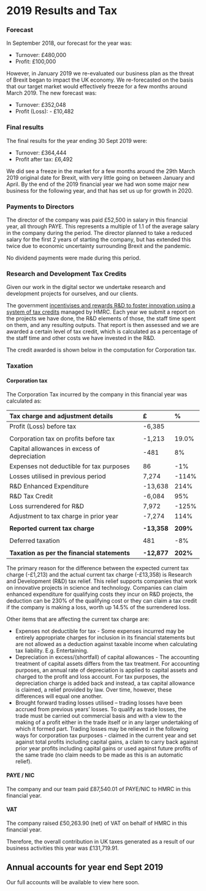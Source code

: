 # 2019 Results and Tax

### Forecast

In September 2018, our forecast for the year was:

* Turnover: £480,000
* Profit: £100,000

However, in January 2019 we re-evaluated our business plan as the threat of Brexit began to impact the UK economy. We re-forecasted on the basis that our target market would effectively freeze for a few months around March 2019. The new forecast was:

* Turnover: £352,048
* Profit \(Loss\): - £10,482

### Final results

The final results for the year ending 30 Sept 2019 were:

* Turnover: £364,444
* Profit after tax: £6,492

We did see a freeze in the market for a few months around the 29th March 2019 original date for Brexit, with very little going on between January and April. By the end of the 2019 financial year we had won some major new business for the following year, and that has set us up for growth in 2020.

### Payments to Directors

The director of the company was paid £52,500 in salary in this financial year, all through PAYE. This represents a multiple of 1.1 of the average salary in the company during the period. The director planned to take a reduced salary for the first 2 years of starting the company, but has extended this twice due to economic uncertainty surrounding Brexit and the pandemic.

No dividend payments were made during this period.

### Research and Development Tax Credits

Given our work in the digital sector we undertake research and development projects for ourselves, and our clients. 

The government [incentivises and rewards R&D to foster innovation using a system of tax credits](https://www.gov.uk/guidance/corporation-tax-research-and-development-tax-relief-for-small-and-medium-sized-enterprises) managed by HMRC. Each year we submit a report on the projects we have done, the R&D elements of those, the staff time spent on them, and any resulting outputs. That report is then assessed and we are awarded a certain level of tax credit, which is calculated as a percentage of the staff time and other costs we have invested in the R&D.

The credit awarded is shown below in the computation for Corporation tax.

### Taxation

#### Corporation tax

The Corporation Tax incurred by the company in this financial year was calculated as:

| Tax charge and adjustment details | £ | % |
| :--- | :--- | :--- |
| Profit \(Loss\) before tax | -6,385 |  |
|  |  |  |
| Corporation tax on profits before tax | -1,213 | 19.0% |
| Capital allowances in excess of depreciation | -481 | 8% |
| Expenses not deductible for tax purposes | 86 | -1% |
| Losses utilised in previous period | 7,274 | -114% |
| R&D Enhanced Expenditure | -13,638 | 214% |
| R&D Tax Credit | -6,084 | 95% |
| Loss surrendered for R&D | 7,972 | -125% |
| Adjustment to tax charge in prior year | -7,274 | 114% |
|  |  |  |
| **Reported current tax charge** | **-13,358** | **209%** |
|  |  |  |
| Deferred taxation | 481 | -8% |
|  |  |  |
| **Taxation as per the financial statements** | **-12,877** | **202%** |

The primary reason for the difference between the expected current tax charge \(-£1,213\) and the actual current tax charge \(-£13,358\) is Research and Development \(R&D\) tax relief. This relief supports companies that work on innovative projects in science and technology. Companies can claim enhanced expenditure for qualifying costs they incur on R&D projects, the deduction can be 230% of the qualifying cost or they can claim a tax credit if the company is making a loss, worth up 14.5% of the surrendered loss.

Other items that are affecting the current tax charge are:

* Expenses not deductible for tax - Some expenses incurred may be entirely appropriate charges for inclusion in its financial statements but are not allowed as a deduction against taxable income when calculating tax liability. E.g. Entertaining.
* Depreciation in excess/\(shortfall\) of capital allowances - The accounting treatment of capital assets differs from the tax treatment. For accounting purposes, an annual rate of depreciation is applied to capital assets and charged to the profit and loss account. For tax purposes, the depreciation charge is added back and instead, a tax capital allowance is claimed, a relief provided by law. Over time, however, these differences will equal one another.
* Brought forward trading losses utilised – trading losses have been accrued from previous years’ losses. To qualify as trade losses, the trade must be carried out commercial basis and with a view to the making of a profit either in the trade itself or in any larger undertaking of which it formed part. Trading losses may be relieved in the following ways for corporation tax purposes - claimed in the current year and set against total profits including capital gains, a claim to carry back against prior year profits including capital gains or used against future profits of the same trade \(no claim needs to be made as this is an automatic relief\).

#### PAYE / NIC

The company and our team paid £87,540.01 of PAYE/NIC to HMRC in this financial year.

#### VAT

The company raised £50,263.90 \(net\) of VAT on behalf of HMRC in this financial year.



Therefore, the overall contribution in UK taxes generated as a result of our business activities this year was £131,719.91.

## Annual accounts for year end Sept 2019

Our full accounts will be available to view here soon.

